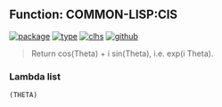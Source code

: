 ## Function: COMMON-LISP:CIS
[![package](https://img.shields.io/badge/Package-COMMON--LISP-5f9ea0.svg?style=social&colorA=999999)](../) [![type](https://img.shields.io/badge/Type-Function-5f9ea0.svg?style=social&colorA=999999)](../#function) [![clhs](https://img.shields.io/badge/CLHS-CIS-5f9ea0.svg?style=social&colorA=999999)](http://www.lispworks.com/documentation/HyperSpec/Body/f_cis.htm) [![github](https://img.shields.io/badge/GitHub-View_the_source-5f9ea0.svg?style=social&colorA=999999&logo=github)](https://github.com/sbcl/sbcl/blob/master/src/code/irrat.lisp/) 

> Return cos(Theta) + i sin(Theta), i.e. exp(i Theta).

### Lambda list
```
(THETA)
```
